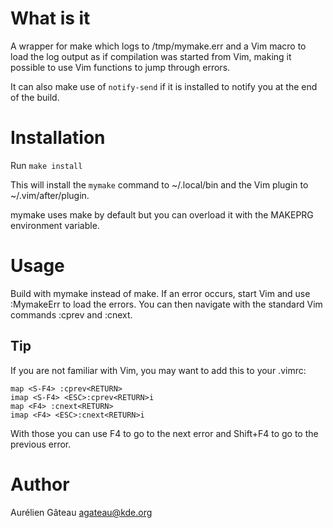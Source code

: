 # What is it

A wrapper for make which logs to /tmp/mymake.err and a Vim macro to load the
log output as if compilation was started from Vim, making it possible to use
Vim functions to jump through errors.

It can also make use of `notify-send` if it is installed to notify you at the
end of the build.

# Installation

Run `make install`

This will install the `mymake` command to ~/.local/bin and the Vim plugin to
~/.vim/after/plugin.

mymake uses make by default but you can overload it with the MAKEPRG
environment variable.

# Usage

Build with mymake instead of make. If an error occurs, start Vim and use
:MymakeErr to load the errors. You can then navigate with the standard Vim
commands :cprev and :cnext.

## Tip
If you are not familiar with Vim, you may want to add this to your .vimrc:

    map <S-F4> :cprev<RETURN>
    imap <S-F4> <ESC>:cprev<RETURN>i
    map <F4> :cnext<RETURN>
    imap <F4> <ESC>:cnext<RETURN>i

With those you can use F4 to go to the next error and Shift+F4 to go to the
previous error.

# Author

Aurélien Gâteau <agateau@kde.org>
